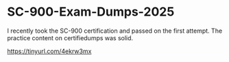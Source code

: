 # SC-900-Exam-Dumps-2025
I recently took the SC-900 certification and passed on the first attempt. The practice content on certifiedumps was solid.

https://tinyurl.com/4ekrw3mx

